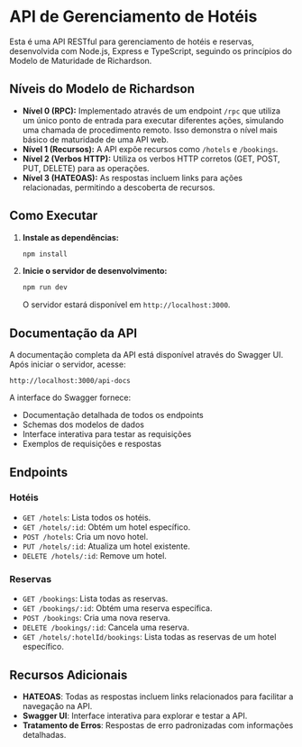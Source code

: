 # API de Gerenciamento de Hotéis

Esta é uma API RESTful para gerenciamento de hotéis e reservas, desenvolvida com Node.js, Express e TypeScript, seguindo os princípios do Modelo de Maturidade de Richardson.

## Níveis do Modelo de Richardson

- **Nível 0 (RPC):** Implementado através de um endpoint `/rpc` que utiliza um único ponto de entrada para executar diferentes ações, simulando uma chamada de procedimento remoto. Isso demonstra o nível mais básico de maturidade de uma API web.
- **Nível 1 (Recursos):** A API expõe recursos como `/hotels` e `/bookings`.
- **Nível 2 (Verbos HTTP):** Utiliza os verbos HTTP corretos (GET, POST, PUT, DELETE) para as operações.
- **Nível 3 (HATEOAS):** As respostas incluem links para ações relacionadas, permitindo a descoberta de recursos.

## Como Executar

1. **Instale as dependências:**
   ```bash
   npm install
   ```

2. **Inicie o servidor de desenvolvimento:**
   ```bash
   npm run dev
   ```

   O servidor estará disponível em `http://localhost:3000`.

## Documentação da API

A documentação completa da API está disponível através do Swagger UI. Após iniciar o servidor, acesse:


`http://localhost:3000/api-docs`


A interface do Swagger fornece:
- Documentação detalhada de todos os endpoints
- Schemas dos modelos de dados
- Interface interativa para testar as requisições
- Exemplos de requisições e respostas

## Endpoints

### Hotéis

- `GET /hotels`: Lista todos os hotéis.
- `GET /hotels/:id`: Obtém um hotel específico.
- `POST /hotels`: Cria um novo hotel.
- `PUT /hotels/:id`: Atualiza um hotel existente.
- `DELETE /hotels/:id`: Remove um hotel.

### Reservas

- `GET /bookings`: Lista todas as reservas.
- `GET /bookings/:id`: Obtém uma reserva específica.
- `POST /bookings`: Cria uma nova reserva.
- `DELETE /bookings/:id`: Cancela uma reserva.
- `GET /hotels/:hotelId/bookings`: Lista todas as reservas de um hotel específico.

## Recursos Adicionais

- **HATEOAS**: Todas as respostas incluem links relacionados para facilitar a navegação na API.
- **Swagger UI**: Interface interativa para explorar e testar a API.
- **Tratamento de Erros**: Respostas de erro padronizadas com informações detalhadas.